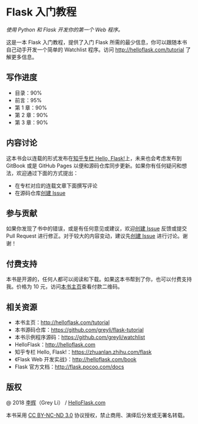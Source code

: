 # Flask 入门教程

*使用 Python 和 Flask 开发你的第一个 Web 程序。*

这是一本 Flask 入门教程，提供了入门 Flask 所需的最少信息，你可以跟随本书自己动手开发一个简单的 Watchlist 程序。访问 http://helloflask.com/tutorial 了解更多信息。

## 写作进度

* 目录：90%
* 前言：95%
* 第 1 章：90%
* 第 2 章：90%
* 第 3 章：90%

## 内容讨论

这本书会以连载的形式发布在[知乎专栏 Hello, Flask!](https://zhuanlan.zhihu.com/flask)上，未来也会考虑发布到 GitBook 或是 GitHub Pages 以便和源码仓库同步更新。如果你有任何疑问和想法，欢迎通过下面的方式提出：

- 在专栏对应的连载文章下面撰写评论
- 在源码仓库[创建 Issue](https://github.com/greyli/flask-tutorial/issues/new) 

## 参与贡献

如果你发现了书中的错误，或是有任何意见或建议，欢迎[创建 Issue](https://github.com/greyli/flask-tutorial/issues/new) 反馈或提交 Pull Request 进行修正。对于较大的内容变动，建议先[创建 Issue](https://github.com/greyli/flask-tutorial/issues/new) 进行讨论。谢谢！

## 付费支持

本书是开源的，任何人都可以阅读和下载。如果这本书帮到了你，也可以付费支持我。价格为 10 元，访问[本书主页](http://helloflask.com/tutorial/)查看付款二维码。

## 相关资源

- 本书主页：http://helloflask.com/tutorial
- 本书源码仓库：https://github.com/greyli/flask-tutorial
- 本书示例程序源码：https://github.com/greyli/watchlist
- HelloFlask：http://helloflask.com
- 知乎专栏 Hello, Flask!：https://zhuanlan.zhihu.com/flask
- 《Flask Web 开发实战》：http://helloflask.com/book
- Flask 官方文档：http://flask.pocoo.com/docs

## 版权

@ 2018 [李辉](http://greyli.com)（Grey Li） / [HelloFlask.com](http://helloflask.com)

本书采用 [CC BY-NC-ND 3.0](https://creativecommons.org/licenses/by-nc-nd/3.0/deed.zh) 协议授权，禁止商用、演绎后分发或无署名转载。